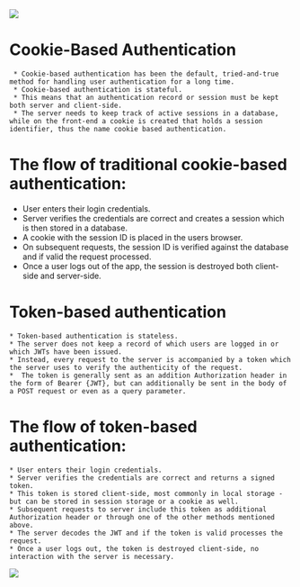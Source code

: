 <img src = "https://cdn.auth0.com/blog/cookies-vs-tokens/cookie-token-auth.png">

# Cookie-Based Authentication
     
     * Cookie-based authentication has been the default, tried-and-true method for handling user authentication for a long time.
     * Cookie-based authentication is stateful.
     * This means that an authentication record or session must be kept both server and client-side. 
     * The server needs to keep track of active sessions in a database, while on the front-end a cookie is created that holds a session identifier, thus the name cookie based authentication. 
     
# The flow of traditional cookie-based authentication:
   
   * User enters their login credentials.
   * Server verifies the credentials are correct and creates a session which is then stored in a database.
   * A cookie with the session ID is placed in the users browser.
   * On subsequent requests, the session ID is verified against the database and if valid the request processed.
   * Once a user logs out of the app, the session is destroyed both client-side and server-side.

# Token-based authentication

    * Token-based authentication is stateless. 
    * The server does not keep a record of which users are logged in or which JWTs have been issued. 
    * Instead, every request to the server is accompanied by a token which the server uses to verify the authenticity of the request.
    *  The token is generally sent as an addition Authorization header in the form of Bearer {JWT}, but can additionally be sent in the body of a POST request or even as a query parameter. 

# The flow of token-based authentication: 


    * User enters their login credentials.
    * Server verifies the credentials are correct and returns a signed token.
    * This token is stored client-side, most commonly in local storage - but can be stored in session storage or a cookie as well.
    * Subsequent requests to server include this token as additional Authorization header or through one of the other methods mentioned above.
    * The server decodes the JWT and if the token is valid processes the request.
    * Once a user logs out, the token is destroyed client-side, no interaction with the server is necessary.


<img src = "https://miro.medium.com/max/1250/0*q4BbSrVFfpbiJPDQ.png">
